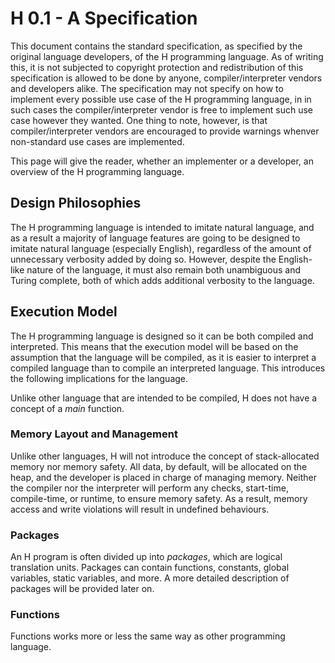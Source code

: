 # H 0.1 - A Specification

This document contains the standard specification, as specified by the original language developers, of the H programming language. As of writing this, it is not subjected to copyright protection and redistribution of this specification is allowed to be done by anyone, compiler/interpreter vendors and developers alike. The specification may not specify on how to implement every possible use case of the H programming language, in in such cases the compiler/interpreter vendor is free to implement such use case however they wanted. One thing to note, however, is that compiler/interpreter vendors are encouraged to provide warnings whenver non-standard use cases are implemented.

This page will give the reader, whether an implementer or a developer, an overview of the H programming language.

## Design Philosophies

The H programming language is intended to imitate natural language, and as a result a majority of language features are going to be designed to imitate natural language (especially English), regardless of the amount of unnecessary verbosity added by doing so. However, despite the English-like nature of the language, it must also remain both unambiguous and Turing complete, both of which adds additional verbosity to the language.

## Execution Model

The H programming language is designed so it can be both compiled and interpreted. This means that the execution model will be based on the assumption that the language will be compiled, as it is easier to interpret a compiled language than to compile an interpreted language. This introduces the following implications for the language.

Unlike other language that are intended to be compiled, H does not have a concept of a _main_ function. 

### Memory Layout and Management

Unlike other languages, H will not introduce the concept of stack-allocated memory nor memory safety. All data, by default, will be allocated on the heap, and the developer is placed in charge of managing memory. Neither the compiler nor the interpreter will perform any checks, start-time, compile-time, or runtime, to ensure memory safety. As a result, memory access and write violations will result in undefined behaviours.

### Packages

An H program is often divided up into _packages_, which are logical translation units. Packages can contain functions, constants, global variables, static variables, and more. A more detailed description of packages will be provided later on.

### Functions

Functions works more or less the same way as other programming language. 